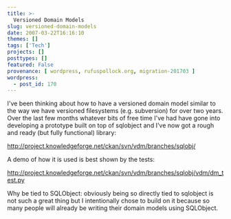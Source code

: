 ```yaml
---
title: >-
  Versioned Domain Models
slug: versioned-domain-models
date: 2007-03-22T16:16:10
themes: []
tags: ['Tech']
projects: []
posttypes: []
featured: False
provenance: [ wordpress, rufuspollock.org, migration-201703 ]
wordpress:
  - post_id: 170
---
```


I've been thinking about how to have a versioned domain model similar to the way we have versioned filesystems (e.g. subversion) for over two years. Over the last few months whatever bits of free time I've had have gone into developing a prototype built on top of sqlobject and I've now got a rough and ready (but fully functional) library: 

<http://project.knowledgeforge.net/ckan/svn/vdm/branches/sqlobj/>

A demo of how it is used is best shown by the tests:

<http://project.knowledgeforge.net/ckan/svn/vdm/branches/sqlobj/vdm/dm_test.py>

Why be tied to SQLObject: obviously being so directly tied to sqlobject is not such a great thing but I intentionally chose to build on it because so many people will already be writing their domain models using SQLObject.

